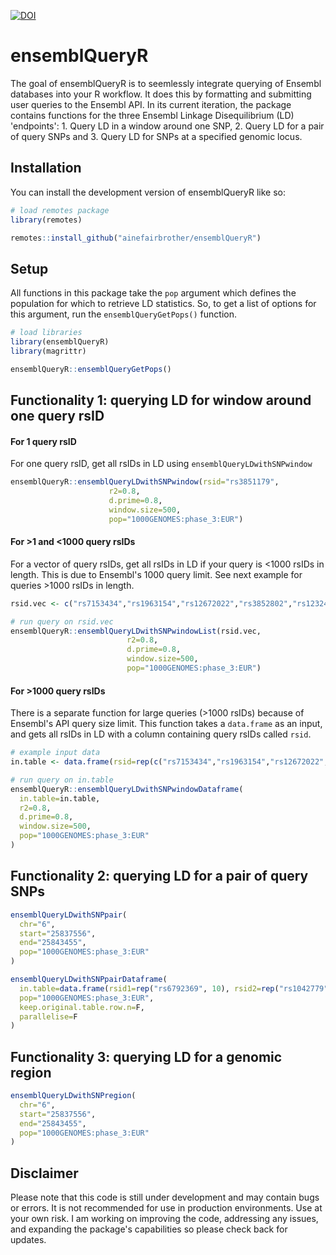 
<!-- badges: start -->

[![DOI](https://zenodo.org/badge/562138040.svg)](https://zenodo.org/badge/latestdoi/562138040)

<!-- badges: end -->

# ensemblQueryR

The goal of ensemblQueryR is to seemlessly integrate querying of Ensembl databases into your R workflow. It does this by formatting and submitting user queries to the Ensembl API. In its current iteration, the package contains functions for the three Ensembl Linkage Disequilibrium (LD) 'endpoints': 1. Query LD in a window around one SNP, 2. Query LD for a pair of query SNPs and 3. Query LD for SNPs at a specified genomic locus. 

## Installation

You can install the development version of ensemblQueryR like so:

``` r
# load remotes package
library(remotes)

remotes::install_github("ainefairbrother/ensemblQueryR")
```

## Setup 

All functions in this package take the `pop` argument which defines the population for which to retrieve LD statistics. So, to get a list of options for this argument, run the `ensemblQueryGetPops()` function.

``` r
# load libraries
library(ensemblQueryR)
library(magrittr)

ensemblQueryR::ensemblQueryGetPops()
```

## Functionality 1: querying LD for window around one query rsID

#### For 1 query rsID

For one query rsID, get all rsIDs in LD using `ensemblQueryLDwithSNPwindow`

``` r
ensemblQueryR::ensemblQueryLDwithSNPwindow(rsid="rs3851179", 
                      r2=0.8, 
                      d.prime=0.8, 
                      window.size=500, 
                      pop="1000GENOMES:phase_3:EUR")
```

#### For >1 and <1000 query rsIDs

For a vector of query rsIDs, get all rsIDs in LD if your query is <1000 rsIDs in length. This is due to Ensembl's 1000 query limit. See next example for queries >1000 rsIDs in length.

``` r
rsid.vec <- c("rs7153434","rs1963154","rs12672022","rs3852802","rs12324408","rs56346870")

# run query on rsid.vec
ensemblQueryR::ensemblQueryLDwithSNPwindowList(rsid.vec, 
                          r2=0.8, 
                          d.prime=0.8, 
                          window.size=500, 
                          pop="1000GENOMES:phase_3:EUR")
``` 

#### For >1000 query rsIDs

There is a separate function for large queries (>1000 rsIDs) because of Ensembl's API query size limit. This function takes a `data.frame` as an input, and gets all rsIDs in LD with a column containing query rsIDs called `rsid`. 

``` r
# example input data
in.table <- data.frame(rsid=rep(c("rs7153434","rs1963154","rs12672022","rs3852802","rs12324408","rs56346870"), 500))

# run query on in.table
ensemblQueryR::ensemblQueryLDwithSNPwindowDataframe(
  in.table=in.table,
  r2=0.8,
  d.prime=0.8,
  window.size=500,
  pop="1000GENOMES:phase_3:EUR"
)
```

## Functionality 2: querying LD for a pair of query SNPs

``` r
ensemblQueryLDwithSNPpair(
  chr="6",
  start="25837556",
  end="25843455",
  pop="1000GENOMES:phase_3:EUR"
)
```

``` r
ensemblQueryLDwithSNPpairDataframe(
  in.table=data.frame(rsid1=rep("rs6792369", 10), rsid2=rep("rs1042779", 10)),
  pop="1000GENOMES:phase_3:EUR",
  keep.original.table.row.n=F,
  parallelise=F
)
```

## Functionality 3: querying LD for a genomic region

``` r
ensemblQueryLDwithSNPregion(
  chr="6",
  start="25837556",
  end="25843455",
  pop="1000GENOMES:phase_3:EUR"
)
```

## Disclaimer

Please note that this code is still under development and may contain bugs or errors. It is not recommended for use in production environments. Use at your own risk. I am working on improving the code, addressing any issues, and expanding the package's capabilities so please check back for updates.
